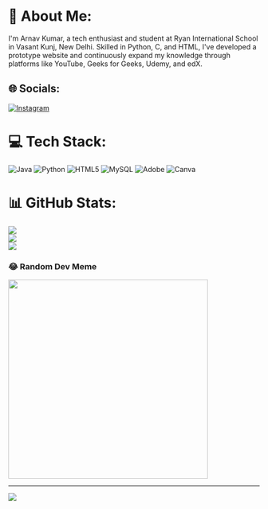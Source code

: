 # 💫 About Me:
I'm Arnav Kumar, a tech enthusiast and student at Ryan International School in Vasant Kunj, New Delhi. Skilled in Python, C, and HTML, I've developed a prototype website and continuously expand my knowledge through platforms like YouTube, Geeks for Geeks, Udemy, and edX.


## 🌐 Socials:
[![Instagram](https://img.shields.io/badge/Instagram-%23E4405F.svg?logo=Instagram&logoColor=white)](https://instagram.com/imnot_arnav._) 

# 💻 Tech Stack:
![Java](https://img.shields.io/badge/c-%2300599C.svg?style=for-the-badge&logo=c&logoColor=white) ![Python](https://img.shields.io/badge/python-3670A0?style=for-the-badge&logo=python&logoColor=ffdd54) ![HTML5](https://img.shields.io/badge/html5-%23E34F26.svg?style=for-the-badge&logo=html5&logoColor=white) ![MySQL](https://img.shields.io/badge/mysql-%2300000f.svg?style=for-the-badge&logo=mysql&logoColor=white) ![Adobe](https://img.shields.io/badge/adobe-%23FF0000.svg?style=for-the-badge&logo=adobe&logoColor=white) ![Canva](https://img.shields.io/badge/Canva-%2300C4CC.svg?style=for-the-badge&logo=Canva&logoColor=white)
# 📊 GitHub Stats:
![](https://github-readme-stats.vercel.app/api?username=Arcool613&theme=dark&hide_border=false&include_all_commits=false&count_private=false)<br/>
![](https://github-readme-streak-stats.herokuapp.com/?user=Arcool613&theme=dark&hide_border=false)<br/>
![](https://github-readme-stats.vercel.app/api/top-langs/?username=Arcool613&theme=dark&hide_border=false&include_all_commits=false&count_private=false&layout=compact)

### 😂 Random Dev Meme
<img src='https://randommeme-five.vercel.app/' style="height: 400px;"/>

---
[![](https://visitcount.itsvg.in/api?id=Arcool613&icon=0&color=0)](https://visitcount.itsvg.in)

<!-- Proudly created with GPRM ( https://gprm.itsvg.in ) -->
